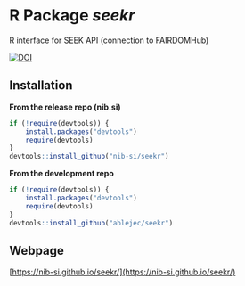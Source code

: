 
# R Package *seekr*

R interface for SEEK API (connection to FAIRDOMHub)

[![DOI](https://zenodo.org/badge/DOI/10.5281/zenodo.5710285.svg)](https://doi.org/10.5281/zenodo.5710285)

## Installation

**From the release repo (nib.si)**

```R
if (!require(devtools)) {
    install.packages("devtools")
    require(devtools)
}
devtools::install_github("nib-si/seekr")
```

**From the development repo**

```R
if (!require(devtools)) {
    install.packages("devtools")
    require(devtools)
}
devtools::install_github("ablejec/seekr")
```

## Webpage
[https://nib-si.github.io/seekr/](https://nib-si.github.io/seekr/)
